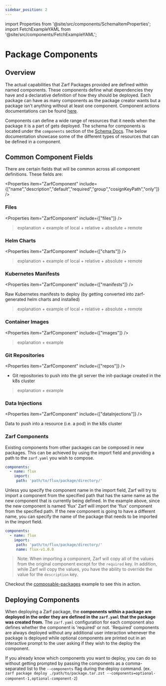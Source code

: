 ```yaml
---
sidebar_position: 2
---
```


import Properties from '@site/src/components/SchemaItemProperties';
import FetchExampleYAML from '@site/src/components/FetchExampleYAML';

# Package Components

## Overview

The actual capabilities that Zarf Packages provided are defined within named components. These components define what dependencies they have and a declarative definition of how they should be deployed. Each package can have as many components as the package creator wants but a package isn't anything without at least one component. Component actions documentations can be found [here](../5-component-actions.md).

Components can define a wide range of resources that it needs when the package it is a part of gets deployed. The schema for components is located under the `components` section of the [Schema Docs](../3-zarf-schema.md#components). The below documentation showcase some of the different types of resources that can be defined in a component.

## Common Component Fields

There are certain fields that will be common across all component definitions. These fields are:

<Properties item="ZarfComponent" include={["name","description","default","required","group","cosignKeyPath","only"]} />

### Files

<Properties item="ZarfComponent" include={["files"]} />

<FetchExampleYAML example="import-everything" component="file-imports" branch="oci-package-compose" />

> explanation + example of local + relative + absolute + remote

### Helm Charts

<Properties item="ZarfComponent" include={["charts"]} />

<FetchExampleYAML example="helm-oci-chart" component="helm-oci-chart" branch="oci-package-compose" />

> explanation + example of local + relative + absolute + remote

### Kubernetes Manifests

<Properties item="ZarfComponent" include={["manifests"]} />

Raw Kubernetes manifests to deploy (by getting converted into zarf-generated helm charts and installed)

> explanation + example of local + relative + absolute + remote

### Container Images

<Properties item="ZarfComponent" include={["images"]} />

> explanation + example

### Git Repositories

<Properties item="ZarfComponent" include={["repos"]} />

* Git repositories to push into the git server the init-package created in the k8s cluster

> explanation + example

### Data Injections

<Properties item="ZarfComponent" include={["dataInjections"]} />

Data to push into a resource (i.e. a pod) in the k8s cluster

<FetchExampleYAML example="data-injection" component="with-init-container" />

### Zarf Components

Existing components from other packages can be composed in new packages. This can be achieved by using the import field and providing a path to the `zarf.yaml` you wish to compose.

```yaml
components:
  - name: flux
    import:
     path: 'path/to/flux/package/directory/'
```

Unless you specify the component name in the import field, Zarf will try to import a component from the specified path that has the same name as the new component that is currently being defined. In the example above, since the new component is named 'flux' Zarf will import the 'flux' component from the specified path. If the new component is going to have a different name, you can specify the name of the package that needs to be imported in the import field.

```yaml
components:
  - name: flux
    import:
     path: 'path/to/flux/package/directory/'
     name: flux-v1.0.0
```

> Note: When importing a component, Zarf will copy all of the values from the original component except for the `required` key. In addition, while Zarf will copy the values, you have the ability to override the value for the `description` key.

 Checkout the [composable-packages](https://github.com/defenseunicorns/zarf/blob/master/examples/composable-packages/zarf.yaml) example to see this in action.

## Deploying Components

When deploying a Zarf package, the **components within a package are deployed in the order they are defined in the `zarf.yaml` that the package was created from.** The `zarf.yaml` configuration for each component also defines whether the component is 'required' or not. 'Required' components are always deployed without any additional user interaction whenever the package is deployed while optional components are printed out in an interactive prompt to the user asking if they wish to the deploy the component.

 If you already know which components you want to deploy, you can do so without getting prompted by passing the components as a comma-separated list to the `--components` flag during the deploy command. (ex. `zarf package deploy ./path/to/package.tar.zst --components=optional-component-1,optional-component-2`)
